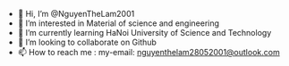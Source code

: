 - 👋 Hi, I’m @NguyenTheLam2001
- 👀 I’m interested in Material of science and engineering 
- 🌱 I’m currently learning HaNoi University of Science and Technology
- 💞️ I’m looking to collaborate on Github
- 📫 How to reach me : my-email: nguyenthelam28052001@outlook.com

<!---
NguyenTheLam2001/NguyenTheLam2001 is a ✨ special ✨ repository because its `README.md` (this file) appears on your GitHub profile.
You can click the Preview link to take a look at your changes.
--->

